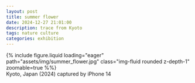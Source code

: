 ```yaml
---
layout: post
title: summer flower
date: 2024-12-27 21:01:00
description: trace from Kyoto
tags: nature culture
categories: exhibition
---
```


<div class="row">
    <div class="col-sm mt-3 mt-md-0">
        {% include figure.liquid loading="eager" path="assets/img/summer_flower.jpg" class="img-fluid rounded z-depth-1" zoomable=true %%}
    </div>
</div>
<div class="caption">
    Kyoto, Japan (2024)
    captured by iPhone 14
</div>
